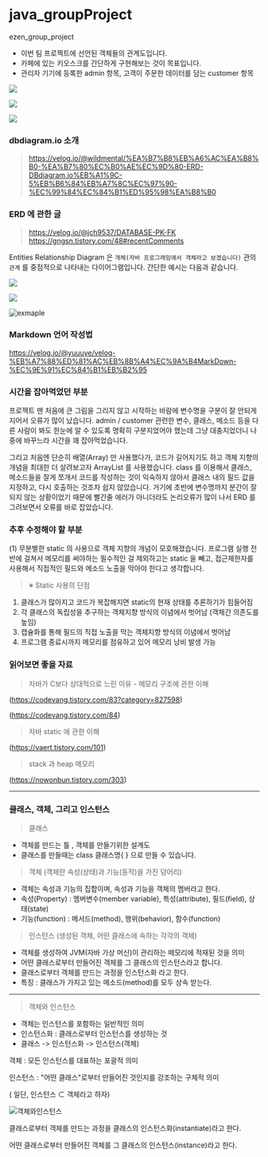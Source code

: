 # java_groupProject
ezen_group_project

- 이번 팀 프로젝트에 선언된 객체들의 관계도입니다. 
- 카페에 있는 키오스크를 간단하게 구현해보는 것이 목표입니다.
- 관리자 기기에 등록한 admin 항목, 고객이 주문한 데이터를 담는 customer 항목

![](https://i.imgur.com/eh0Wvfp.jpg)

![](https://i.imgur.com/farfkQ1.png)

![](https://i.imgur.com/3ChaSfs.png)


### dbdiagram.io 소개
> https://velog.io/@wildmental/%EA%B7%B8%EB%A6%AC%EA%B8%B0-%EA%B7%80%EC%B0%AE%EC%9D%80-ERD-DBdiagram.io%EB%A1%9C-5%EB%B6%84%EB%A7%8C%EC%97%90-%EC%99%84%EC%84%B1%ED%95%98%EA%B8%B0

### ERD 에 관한 글 
> https://velog.io/@jch9537/DATABASE-PK-FK
> https://gngsn.tistory.com/48#recentComments

Entities Relationship Diagram 은 `개체(자바 프로그래밍에서 객체라고 보겠습니다)` 관의 `관계` 를 중점적으로 나타내는 다이어그램입니다. 
간단한 예시는 다음과 같습니다. 

![](https://i.imgur.com/VNJgZrO.png)


![](https://i.imgur.com/92nRx4u.png)

![exmaple](https://i.imgur.com/U2sHr09.png)

### Markdown 언어 작성법

https://velog.io/@yuuuye/velog-%EB%A7%88%ED%81%AC%EB%8B%A4%EC%9A%B4MarkDown-%EC%9E%91%EC%84%B1%EB%B2%95


### 시간을 잡아먹었던 부분

프로젝트 맨 처음에 큰 그림을 그리지 않고 시작하는 바람에 변수명을 구분이 잘 안되게 지어서 오류가 많이 났습니다. 
admin / customer 관련한 변수, 클래스, 메소드 등을 다른 사람이 봐도 한눈에 알 수 있도록 명확히 구분지었어야 했는데 그냥 대충지었더니 나중에 바꾸느라 시간을 꽤 잡아먹었습니다. 

그리고 처음엔 단순히 배열(Array) 만 사용했다가, 코드가 길어지기도 하고 객체 지향의 개념을 최대한 더 살려보고자 ArrayList 를 사용했습니다. 
class 를 이용해서 클래스, 메소드들을 잘게 쪼개서 코드를 작성하는 것이 익숙하지 않아서 클래스 내의 필드 값을 지정하고, 다시 호출하는 것조차 쉽지 않았습니다. 거기에 초반에 변수명까지 분간이 잘 되지 않는 상황이었기 때문에 빨간줄 에러가 아니더라도 논리오류가 많이 나서 ERD 를 그려보면서 오류를 바로 잡았습니다. 


### 추후 수정해야 할 부분

(1) 무분별한 static 의 사용으로 객체 지향의 개념이 모호해졌습니다. 프로그램 실행 전반에 걸쳐서 메모리를 써야하는 필수적인 걸 제외하고는 static 을 빼고, 접근제한자를 사용해서 직접적인 필드와 메소드 노출을 막아야 한다고 생각합니다. 

> ※ Static 사용의 단점
1. 클래스가 많아지고 코드가 복잡해지면 static의 현재 상태를 추론하기가 힘들어짐
2. 각 클래스의 독립성을 추구하는 객체지향 방식의 이념에서 벗어남 (객체간 의존도를 높임)
3. 캡슐화를 통해 필드의 직접 노출을 막는 객체지향 방식의 이념에서 벗어남
4. 프로그램 종료시까지 메모리를 점유하고 있어 메모리 낭비 발생 가능

### 읽어보면 좋을 자료 

> 자바가 C보다 상대적으로 느린 이유 - 메모리 구조에 관한 이해 

(https://codevang.tistory.com/83?category=827598)

(https://codevang.tistory.com/84)

> 자바 static 에 관한 이해 

(https://vaert.tistory.com/101)

> stack 과 heap 메모리 

(https://nowonbun.tistory.com/303)

---
### 클래스, 객체, 그리고 인스턴스

> 클래스
- 객체를 만드는 틀 , 객체를 만들기위한 설계도
- 클래스를 만들때는 class 클래스명{  } 으로 만들 수 있습니다.

> 객체  (객체란 속성(상태)과 기능(동작)을 가진 덩어리)
- 객체는 속성과 기능의 집합이며, 속성과 기능을 객체의 멤버라고 한다.
- 속성(Property) : 멤버변수(member variable), 특성(attribute), 필드(field), 상태(state)
- 기능(function) : 메서드(method), 행위(behavior), 함수(function)

> 인스턴스 (생성된 객체, 어떤 클래스에 속하는 각각의 객체)
- 객체를 생성하여 JVM(자바 가상 머신)이 관리하는 메모리에 적재된 것을 의미
- 어떤 클래스로부터 만들어진 객체를 그 클래스의 인스턴스라고 합니다.
- 클래스로부터 객체를 만드는 과정을 인스턴스화 라고 한다.
- 특징 : 클래스가 가지고 있는 메소드(method)를 모두 상속 받는다. 

---
> 객체와 인스턴스
- 객체는 인스턴스를 포함하는 일반적인 의미
- 인스턴스화 : 클래스로부터 인스턴스를 생성하는 것
- 클래스 -> 인스턴스화 -> 인스턴스(객체)

객체 : 모든 인스턴스를 대표하는 포괄적 의미

인스턴스 : "어떤 클래스"로부터 만들어진 것인지를 강조하는 구체적 의미

( 일단, 인스턴스 ⊂ 객체라고 하자)

![객체와인스턴스](https://i.imgur.com/I6qnRqf.jpg)



클래스로부터 객체를 만드는 과정을 클래스의 인스턴스화(instantiate)라고 한다.

어떤 클래스로부터 만들어진 객체를 그 클래스의 인스턴스(instance)라고 한다.
